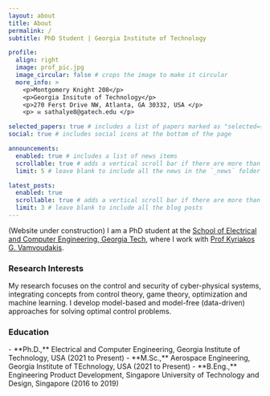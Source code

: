 ```yaml
---
layout: about
title: About
permalink: /
subtitle: PhD Student | Georgia Institute of Technology

profile:
  align: right
  image: prof_pic.jpg
  image_circular: false # crops the image to make it circular
  more_info: >
    <p>Montgomery Knight 208</p>
    <p>Georgia Insitute of Technology</p>
    <p>270 Ferst Drive NW, Atlanta, GA 30332, USA </p>
    <p> ✉️ sathalye8@gatech.edu </p>

selected_papers: true # includes a list of papers marked as "selected={true}"
social: true # includes social icons at the bottom of the page

announcements:
  enabled: true # includes a list of news items
  scrollable: true # adds a vertical scroll bar if there are more than 3 news items
  limit: 5 # leave blank to include all the news in the `_news` folder

latest_posts:
  enabled: true
  scrollable: true # adds a vertical scroll bar if there are more than 3 new posts items
  limit: 3 # leave blank to include all the blog posts
---
```


(Website under construction) I am a PhD student at the [School of Electrical and Computer Engineering, Georgia Tech](https://ece.gatech.edu/), where I work with [Prof Kyriakos G. Vamvoudakis](https://kyriakos.ae.gatech.edu/). 

<h3>Research Interests</h3>
My research focuses on the control and security of cyber-physical systems, integrating concepts from control theory,
game theory, optimization and machine learning. I develop model-based and model-free (data-driven) approaches for
solving optimal control problems.

<h3>Education</h3>
- **Ph.D.,** Electrical and Computer Engineering, Georgia Institute of Technology, USA (2021 to Present)
- **M.Sc.,** Aerospace Engineering, Georgia Institute of TEchnology, USA (2021 to Present)
- **B.Eng.,** Engineering Product Development, Singapore University of Technology and Design, Singapore (2016 to 2019)

